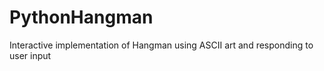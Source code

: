 # PythonHangman
Interactive implementation of Hangman using ASCII art and responding to user input 
